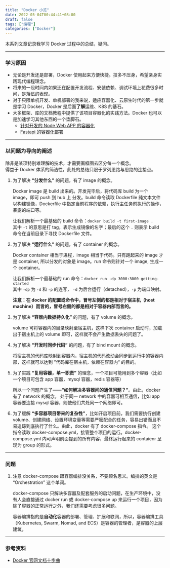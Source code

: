 ```yaml
---
title: "Docker 小览"
date: 2022-05-04T00:44:41+08:00
draft: false
tags: ["编程"]
categories: ["Docker"]
---
```


本系列文章记录我学习 Docker 过程中的总结，疑问。


----

### 学习原因
- 无论是开发还是部署，Docker 使用起来方便快捷。技多不压身，希望亲身实践现代编程理念。
- 将来的一段时间内如果还在配置开发流程、安装依赖、调试环境上花费很多时间，是落伍的表现。
- 对于只限单机开发、单机部署的我来说，适应容器化、云原生时代的第一步就是学习 Docker，Docker 是后面**了解**运维、K8S 的基石。
- 大多框架、库的文档教程中提供了该项目容器化的实践方法。Docker 也可以是加速学习其他东西的一个垫脚石。
   - [针对开发的 Node Web APP 的容器化](https://nodejs.org/en/docs/guides/nodejs-docker-webapp/)
   - [Fastapi 的容器化部署](https://fastapi.tiangolo.com/deployment/docker/)

-----
### 以问题为导向的阐述
除非是某项特别难理解的技术，才需要画框图去区分每一个概念。  
得益于 Docker 体系的简洁性，此处的总结只限于罗列思路与思路的连接点。

1. 为了解决 **“分发什么”** 的问题，有了 image 的概念。  
   
   Docker image 是 build 出来的。开发完毕后，将代码库 build 为一个 image，即可 push 到 hub 上 分发。build 命令读取 Dockerfile 纯文本文件以构建镜像，Dockerfile 中指定当前程序的依赖，执行主任务前执行的操作，暴露的端口等。   
   
   让我们解析一个最基础的 build 命令：`docker build -t first-image .`  
      其中 `-t` 的意思是打 tag，表示生成镜像的名字；最后的这个 `.` 则表示 build 命令在当前目录下寻找 Dockerfile 文件。

1. 为了解决 **“运行什么”** 的问题，有了 container 的概念。
   
   Docker container 相当于进程，image 相当于代码。只有跑起来的 image 才是 container, 所以分发的对象是 image。run 命令则针对一个 image, 生成一个 container。  
   
   让我们解析一个最基础的 run 命令：`docker run -dp 3000:3000 getting-started`  
      其中 `-dp` 为 `-d` 和 `-p` 的连写， `-d` 为后台运行（detached），`-p` 为端口映射。
    
    **注意：在 docker 的配置或命令中，冒号左侧的都是相对于宿主机（host machine）而言的，冒号右侧的都是相对于容器内部而言的。**

2. 为了解决 **“容器内数据持久化”** 的问题，有了 volume 的概念。 
   
   volume 可将容器内的目录映射至宿主机，这样下次 container 启动时，加载出于宿主机上的 volume 即可，这样就不会产生数据丢失的问题了。

3. 为了解决 **“开发时同步代码”** 的问题，有了 bind mount 的概念。
   
   将宿主机的代码库映射到容器内，宿主机的代码改动会同步到运行中的容器内部，这样就可以达到 ”代码库在宿主机，依赖在容器内“ 的目的。

4. 为了实践 **“复用容器，单一职责”** 的理念，一个项目可能用到多个容器（比如一个项目可包含 app 容器，mysql 容器，redis 容器等）
   
   所以一个问题产生了——**“如何解决多容器间的通信问题？”**。由此，docker 有了 network 的概念。
   处于同一 network 中的容器可相互通信，比如 app 容器要连接 mysql 容器，则使他们共处同一个网络即可。

5. 为了缓解 **“多容器项目带来的复杂性”**，比如开启项目前，我们需要执行创建 volume、创建网络、设置环境变量等需要严密配合的任务，容易出错而且不易追踪到底执行了什么。由此，docker 有了 docker-compose 指令。
   这个指令读取 docker-compose.yml，接管整个项目的运行。docker-compose.yml 内可声明前面提到的所有内容，最终运行起来的 contaienr 呈现为 group 的形式。
   
   
-----

### 问题
1. 注意 docker-compose 跟容器编排没关系，不要顾名思义。编排的英文是 “Orchestration” 这个单词。  
   
   docker-compose 只解决多容器及配套服务的启动问题，在生产环境中，没有人会直接通过 docker run 或 docker-compose up 来运行一个项目，因为除了容器的正常运行之外，我们还需要考虑很多问题。

   容器编排指的是**自动化**容器的部署、管理、扩展和联网，所以，容器编排工具（Kubernetes, Swarm, Nomad, and ECS）是容器的管理者，是容器的上层建筑。


-----

### 参考资料
- [Docker 官网文档十步曲](https://docs.docker.com/get-started/)

